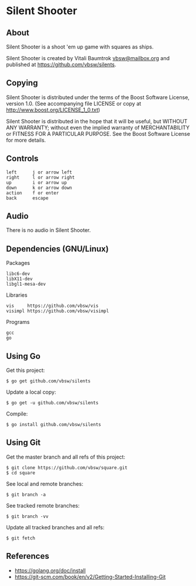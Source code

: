 # Silent Shooter

## About
Silent Shooter is a shoot 'em up game with squares as ships.

Silent Shooter is created by Vitali Baumtrok <vbsw@mailbox.org> and published at <https://github.com/vbsw/silents>.

## Copying
Silent Shooter is distributed under the terms of the Boost Software License, version 1.0.
(See accompanying file LICENSE or copy at <http://www.boost.org/LICENSE_1_0.txt>)

Silent Shooter is distributed in the hope that it will be useful, but WITHOUT ANY WARRANTY; without even the implied warranty of MERCHANTABILITY or FITNESS FOR A PARTICULAR PURPOSE. See the Boost Software License for more details.

## Controls

	left      j or arrow left
	right     l or arrow right
	up        i or arrow up
	down      k or arrow down
	action    f or enter
	back      escape

## Audio
There is no audio in Silent Shooter.

## Dependencies (GNU/Linux)
Packages

	libc6-dev
	libX11-dev
	libgl1-mesa-dev

Libraries

	vis     https://github.com/vbsw/vis
	visimpl https://github.com/vbsw/visimpl

Programs

	gcc
	go

## Using Go
Get this project:

	$ go get github.com/vbsw/silents

Update a local copy:

	$ go get -u github.com/vbsw/silents

Compile:

	$ go install github.com/vbsw/silents

## Using Git
Get the master branch and all refs of this project:

	$ git clone https://github.com/vbsw/square.git
	$ cd square

See local and remote branches:

	$ git branch -a

See tracked remote branches:

	$ git branch -vv

Update all tracked branches and all refs:

	$ git fetch

## References

- https://golang.org/doc/install
- https://git-scm.com/book/en/v2/Getting-Started-Installing-Git

